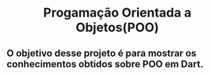<h1 align="center"> Progamação Orientada a Objetos(POO) </h1>
<h2> O objetivo desse projeto é para mostrar os conhecimentos obtidos sobre POO em Dart.</h2>

